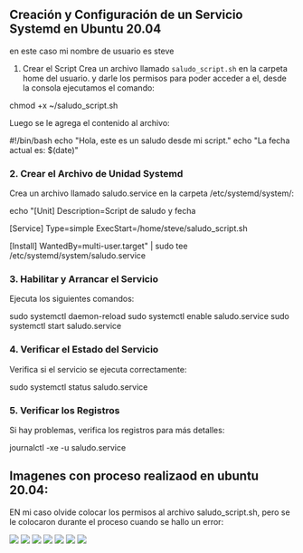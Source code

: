## Creación y Configuración de un Servicio Systemd en Ubuntu 20.04

en este caso mi nombre de usuario es steve

1. Crear el Script
Crea un archivo llamado `saludo_script.sh` en la carpeta home del usuario. 
y darle los permisos para poder acceder a el, desde la consola ejecutamos el comando:

chmod +x ~/saludo_script.sh

Luego se le agrega el contenido al archivo:

#!/bin/bash
echo "Hola, este es un saludo desde mi script."
echo "La fecha actual es: $(date)"

### 2. Crear el Archivo de Unidad Systemd
Crea un archivo llamado saludo.service en la carpeta /etc/systemd/system/:

echo "[Unit]
Description=Script de saludo y fecha

[Service]
Type=simple
ExecStart=/home/steve/saludo_script.sh

[Install]
WantedBy=multi-user.target" | sudo tee /etc/systemd/system/saludo.service


### 3. Habilitar y Arrancar el Servicio
Ejecuta los siguientes comandos:

sudo systemctl daemon-reload
sudo systemctl enable saludo.service
sudo systemctl start saludo.service

### 4. Verificar el Estado del Servicio
Verifica si el servicio se ejecuta correctamente:

sudo systemctl status saludo.service

### 5. Verificar los Registros
Si hay problemas, verifica los registros para más detalles:

journalctl -xe -u saludo.service

## Imagenes con proceso realizaod en ubuntu 20.04:
EN mi caso olvide colocar los permisos al archivo saludo_script.sh, pero se le colocaron durante el proceso cuando se hallo un error:

![](/1.png)
![](/2.png)
![](/3.png)
![](/4.png)
![](/5.png)
![](/6.png)
![](/7.png)